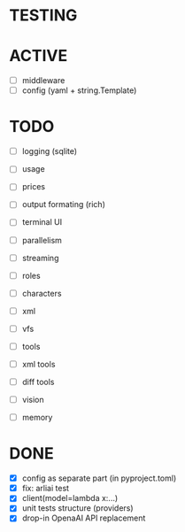 # TESTING


# ACTIVE

- [ ] middleware
- [ ] config (yaml + string.Template)

# TODO

- [ ] logging (sqlite)
- [ ] usage
- [ ] prices

- [ ] output formating (rich)
- [ ] terminal UI

- [ ] parallelism
- [ ] streaming

- [ ] roles
- [ ] characters

- [ ] xml
- [ ] vfs
- [ ] tools
- [ ] xml tools
- [ ] diff tools

- [ ] vision
- [ ] memory

# DONE

- [x] config as separate part (in pyproject.toml)
- [x] fix: arliai test
- [x] client(model=lambda x:...)
- [x] unit tests structure (providers)
- [x] drop-in OpenaAI API replacement
